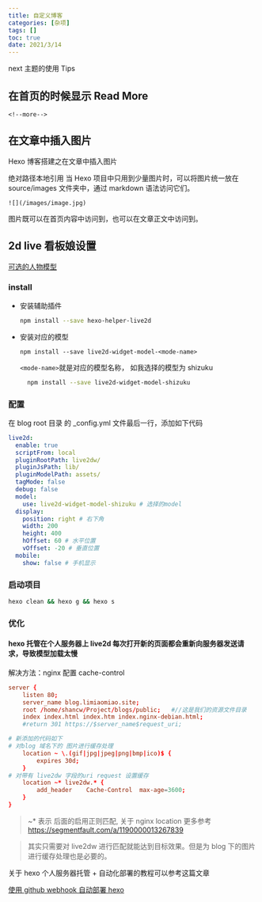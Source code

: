 ```yaml
---
title: 自定义博客
categories: [杂项]
tags: []
toc: true
date: 2021/3/14
---
```


next 主题的使用 Tips

 <!--more-->

## 在首页的时候显示 Read More

`<!--more-->`

## 在文章中插入图片

Hexo 博客搭建之在文章中插入图片

绝对路径本地引用
当 Hexo 项目中只用到少量图片时，可以将图片统一放在 source/images 文件夹中，通过 markdown 语法访问它们。

`![](/images/image.jpg)`

图片既可以在首页内容中访问到，也可以在文章正文中访问到。

## 2d live 看板娘设置

[可选的人物模型](https://huaji8.top/post/live2d-plugin-2.0/)

### install

- 安装辅助插件

  ```bash
  npm install --save hexo-helper-live2d
  ```

- 安装对应的模型

  `npm install --save live2d-widget-model-<mode-name>`

  `<mode-name>`就是对应的模型名称， 如我选择的模型为 shizuku

  ```bash
    npm install --save live2d-widget-model-shizuku
  ```

### 配置

在 blog root 目录 的 \_config.yml 文件最后一行，添加如下代码

```yml
live2d:
  enable: true
  scriptFrom: local
  pluginRootPath: live2dw/
  pluginJsPath: lib/
  pluginModelPath: assets/
  tagMode: false
  debug: false
  model:
    use: live2d-widget-model-shizuku # 选择的model
  display:
    position: right # 右下角
    width: 200
    height: 400
    hOffset: 60 # 水平位置
    vOffset: -20 # 垂直位置
  mobile:
    show: false # 手机显示
```

### 启动项目

```bash
hexo clean && hexo g && hexo s
```

### 优化

#### hexo 托管在个人服务器上 live2d 每次打开新的页面都会重新向服务器发送请求，导致模型加载太慢

解决方法：nginx 配置 cache-control

```conf
server {
    listen 80;
    server_name blog.limiaomiao.site;
    root /home/shancw/Project/blogs/public;   #//这是我们的资源文件目录
    index index.html index.htm index.nginx-debian.html;
    #return 301 https://$server_name$request_uri;

# 新添加的代码如下
# 对blog 域名下的 图片进行缓存处理
	location ~ \.(gif|jpg|jpeg|png|bmp|ico)$ {
   		expires 30d;
	}
# 对带有 live2dw 字段的uri request 设置缓存
	location ~* live2dw.* {
		add_header    Cache-Control  max-age=3600;
	}
}
```

> ~\* 表示 后面的启用正则匹配, 关于 nginx location 更多参考 https://segmentfault.com/a/1190000013267839

> 其实只需要对 live2dw 进行匹配就能达到目标效果。但是为 blog 下的图片进行缓存处理也是必要的。

关于 hexo 个人服务器托管 + 自动化部署的教程可以参考这篇文章

[使用 github webhook 自动部署 hexo](http://blog.limiaomiao.site/2021/03/01/auto-deploy/)
